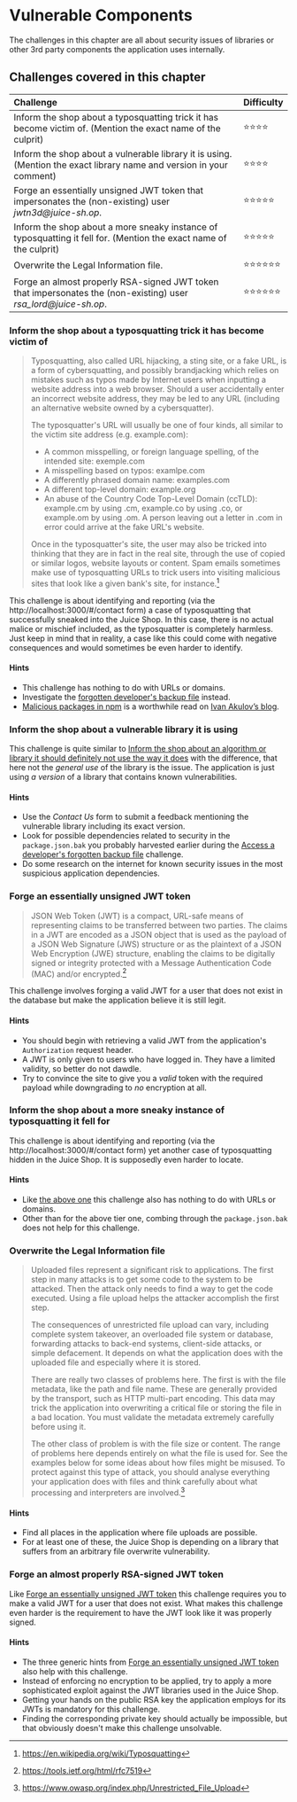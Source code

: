 # Vulnerable Components

The challenges in this chapter are all about security issues of
libraries or other 3rd party components the application uses internally.

## Challenges covered in this chapter

| Challenge                                                                                                            | Difficulty                           |
|:---------------------------------------------------------------------------------------------------------------------|:-------------------------------------|
| Inform the shop about a typosquatting trick it has become victim of. (Mention the exact name of the culprit)         | :star::star::star::star:             |
| Inform the shop about a vulnerable library it is using. (Mention the exact library name and version in your comment) | :star::star::star::star:             |
| Forge an essentially unsigned JWT token that impersonates the (non-existing) user _jwtn3d@juice-sh.op_.              | :star::star::star::star::star:       |
| Inform the shop about a more sneaky instance of typosquatting it fell for. (Mention the exact name of the culprit)   | :star::star::star::star::star:       |
| Overwrite the Legal Information file.                                                                                | :star::star::star::star::star::star: |
| Forge an almost properly RSA-signed JWT token that impersonates the (non-existing) user _rsa_lord@juice-sh.op_.      | :star::star::star::star::star::star: |

### Inform the shop about a typosquatting trick it has become victim of

> Typosquatting, also called URL hijacking, a sting site, or a fake URL,
> is a form of cybersquatting, and possibly brandjacking which relies on
> mistakes such as typos made by Internet users when inputting a website
> address into a web browser. Should a user accidentally enter an
> incorrect website address, they may be led to any URL (including an
> alternative website owned by a cybersquatter).
>
> The typosquatter's URL will usually be one of four kinds, all similar
> to the victim site address (e.g. example.com):
>
> * A common misspelling, or foreign language spelling, of the intended
>   site: exemple.com
> * A misspelling based on typos: examlpe.com
> * A differently phrased domain name: examples.com
> * A different top-level domain: example.org
> * An abuse of the Country Code Top-Level Domain (ccTLD): example.cm by
>   using .cm, example.co by using .co, or example.om by using .om. A
>   person leaving out a letter in .com in error could arrive at the
>   fake URL's website.
>
> Once in the typosquatter's site, the user may also be tricked into
> thinking that they are in fact in the real site, through the use of
> copied or similar logos, website layouts or content. Spam emails
> sometimes make use of typosquatting URLs to trick users into visiting
> malicious sites that look like a given bank's site, for instance.[^1]

This challenge is about identifying and reporting (via the
http://localhost:3000/#/contact form) a case of typosquatting that
successfully sneaked into the Juice Shop. In this case, there is no
actual malice or mischief included, as the typosquatter is completely
harmless. Just keep in mind that in reality, a case like this could come
with negative consequences and would sometimes be even harder to
identify.

#### Hints

* This challenge has nothing to do with URLs or domains.
* Investigate the
  [forgotten developer's backup file](roll-your-own-security.md#access-a-developers-forgotten-backup-file)
  instead.
* [Malicious packages in npm](https://iamakulov.com/notes/npm-malicious-packages/)
  is a worthwhile read on [Ivan Akulov’s blog](https://iamakulov.com).

### Inform the shop about a vulnerable library it is using

This challenge is quite similar to
[Inform the shop about an algorithm or library it should definitely not use the way it does](sensitive-data-exposure.md#inform-the-shop-about-an-algorithm-or-library-it-should-definitely-not-use-the-way-it-does)
with the difference, that here not the _general use_ of the library is
the issue. The application is just using _a version_ of a library that
contains known vulnerabilities.

#### Hints

* Use the _Contact Us_ form to submit a feedback mentioning the
  vulnerable library including its exact version.
* Look for possible dependencies related to security in the
  `package.json.bak` you probably harvested earlier during the
  [Access a developer's forgotten backup file](roll-your-own-security.md#access-a-developers-forgotten-backup-file)
  challenge.
* Do some research on the internet for known security issues in the most
  suspicious application dependencies.

### Forge an essentially unsigned JWT token

> JSON Web Token (JWT) is a compact, URL-safe means of representing
> claims to be transferred between two parties. The claims in a JWT are
> encoded as a JSON object that is used as the payload of a JSON Web
> Signature (JWS) structure or as the plaintext of a JSON Web Encryption
> (JWE) structure, enabling the claims to be digitally signed or
> integrity protected with a Message Authentication Code (MAC) and/or
> encrypted.[^2]

This challenge involves forging a valid JWT for a user that does not
exist in the database but make the application believe it is still
legit.

#### Hints

* You should begin with retrieving a valid JWT from the application's
  `Authorization` request header.
* A JWT is only given to users who have logged in. They have a limited
  validity, so better do not dawdle.
* Try to convince the site to give you a _valid_ token with the required
  payload while downgrading to _no_ encryption at all.

### Inform the shop about a more sneaky instance of typosquatting it fell for

This challenge is about identifying and reporting (via the
http://localhost:3000/#/contact form) yet another case of typosquatting
hidden in the Juice Shop. It is supposedly even harder to locate.

#### Hints

* Like
  [the above one](#inform-the-shop-about-a-typosquatting-trick-it-has-become-victim-of)
  this challenge also has nothing to do with URLs or domains.
* Other than for the above tier one, combing through the
  `package.json.bak` does not help for this challenge.

### Overwrite the Legal Information file

> Uploaded files represent a significant risk to applications. The first
> step in many attacks is to get some code to the system to be attacked.
> Then the attack only needs to find a way to get the code executed.
> Using a file upload helps the attacker accomplish the first step.
>
> The consequences of unrestricted file upload can vary, including
> complete system takeover, an overloaded file system or database,
> forwarding attacks to back-end systems, client-side attacks, or simple
> defacement. It depends on what the application does with the uploaded
> file and especially where it is stored.
>
> There are really two classes of problems here. The first is with the
> file metadata, like the path and file name. These are generally
> provided by the transport, such as HTTP multi-part encoding. This data
> may trick the application into overwriting a critical file or storing
> the file in a bad location. You must validate the metadata extremely
> carefully before using it.
>
> The other class of problem is with the file size or content. The range
> of problems here depends entirely on what the file is used for. See
> the examples below for some ideas about how files might be misused. To
> protect against this type of attack, you should analyse everything
> your application does with files and think carefully about what
> processing and interpreters are involved.[^3]

#### Hints

* Find all places in the application where file uploads are possible.
* For at least one of these, the Juice Shop is depending on a library
  that suffers from an arbitrary file overwrite vulnerability.

### Forge an almost properly RSA-signed JWT token

Like
[Forge an essentially unsigned JWT token](#forge-an-essentially-unsigned-jwt-token)
this challenge requires you to make a valid JWT for a user that does not
exist. What makes this challenge even harder is the requirement to have
the JWT look like it was properly signed.

#### Hints

* The three generic hints from
  [Forge an essentially unsigned JWT token](#forge-an-essentially-unsigned-jwt-token)
  also help with this challenge.
* Instead of enforcing no encryption to be applied, try to apply a more
  sophisticated exploit against the JWT libraries used in the Juice
  Shop.
* Getting your hands on the public RSA key the application employs for
  its JWTs is mandatory for this challenge.
* Finding the corresponding private key should actually be impossible,
  but that obviously doesn't make this challenge unsolvable.

[^1]: https://en.wikipedia.org/wiki/Typosquatting

[^2]: https://tools.ietf.org/html/rfc7519

[^3]: https://www.owasp.org/index.php/Unrestricted_File_Upload
